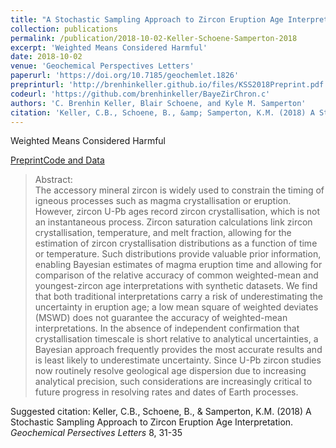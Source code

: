 ```yaml
---
title: "A Stochastic Sampling Approach to Zircon Eruption Age Interpretation"
collection: publications
permalink: /publication/2018-10-02-Keller-Schoene-Samperton-2018
excerpt: 'Weighted Means Considered Harmful'
date: 2018-10-02
venue: 'Geochemical Perspectives Letters'
paperurl: 'https://doi.org/10.7185/geochemlet.1826'
preprinturl: 'http://brenhinkeller.github.io/files/KSS2018Preprint.pdf'
codeurl: 'https://github.com/brenhinkeller/BayeZirChron.c'
authors: 'C. Brenhin Keller, Blair Schoene, and Kyle M. Samperton'
citation: 'Keller, C.B., Schoene, B., &amp; Samperton, K.M. (2018) A Stochastic Sampling Approach to Zircon Eruption Age Interpretation. <i>Geochemical Persectives Letters</i> 8, 31-35'
---
```

Weighted Means Considered Harmful


<a href='http://brenhinkeller.github.io/files/KSS2018Preprint.pdf'>Preprint</a><a href='https://github.com/brenhinkeller/BayeZirChron.c'>Code and Data</a>
>Abstract: <br/>The accessory mineral zircon is widely used to constrain the timing of igneous processes such as magma crystallisation or eruption. However, zircon U-Pb ages record zircon crystallisation, which is not an instantaneous process. Zircon saturation calculations link zircon crystallisation, temperature, and melt fraction, allowing for the estimation of zircon crystallisation distributions as a function of time or temperature. Such distributions provide valuable prior information, enabling Bayesian estimates of magma eruption time and allowing for comparison of the relative accuracy of common weighted-mean and youngest-zircon age interpretations with synthetic datasets. We find that both traditional interpretations carry a risk of underestimating the uncertainty in eruption age; a low mean square of weighted deviates (MSWD) does not guarantee the accuracy of weighted-mean interpretations. In the absence of independent confirmation that crystallisation timescale is short relative to analytical uncertainties, a Bayesian approach frequently provides the most accurate results and is least likely to underestimate uncertainty. Since U-Pb zircon studies now routinely resolve geological age dispersion due to increasing analytical precision, such considerations are increasingly critical to future progress in resolving rates and dates of Earth processes.

Suggested citation: Keller, C.B., Schoene, B., & Samperton, K.M. (2018) A Stochastic Sampling Approach to Zircon Eruption Age Interpretation. <i>Geochemical Persectives Letters</i> 8, 31-35